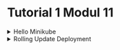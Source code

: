 # Tutorial 1 Modul 11

<details>
<summary>Hello Minikube</summary>

1. Bandingkan _log_ aplikasi sebelum dan setelah Anda mengeksposnya sebagai Service. Coba buka aplikasi beberapa kali saat _proxy_ ke Service sedang berjalan. Apa yang Anda lihat di _log_? Apakah jumlah _log_ meningkat setiap kali Anda membuka aplikasi?

    Sebelum mengekspos aplikasi sebagai layanan, kita dapat melihat log yang terkait dengan aplikasi itu sendiri yang berjalan dalam kontainer Docker. Log ini bisa mencakup pesan _startup_, setiap kesalahan atau peringatan yang ditemukan selama eksekusi, dan informasi relevan lainnya yang dihasilkan oleh aplikasi.

    Setelah mengekspos aplikasi sebagai layanan dan mengaksesnya melalui _proxy_ yang berjalan di Minikube menggunakan `kubectl`, log kemungkinan akan menunjukkan aktivitas tambahan terkait komunikasi jaringan dan permintaan yang ditangani oleh layanan. Setiap kali aplikasi dibuka melalui _proxy_, akan ada peningkatan jumlah log yang mencerminkan permintaan masuk, pemrosesan permintaan tersebut oleh layanan, dan setiap respons yang dikirim kembali ke klien.

    Jumlah log akan meningkat setiap kali kita membuka aplikasi, karena setiap interaksi memicu aktivitas log sebagai respons terhadap permintaan masuk dan pemrosesan permintaan tersebut oleh layanan. Peningkatan log ini memberikan indikasi yang jelas tentang aktivitas layanan dan responsivitasnya terhadap permintaan klien.

2. Perhatikan bahwa ada dua versi penggunaan perintah `kubectl get` dalam bagian tutorial ini. Yang pertama tidak memiliki opsi apa pun, sedangkan yang kedua memiliki opsi `-n` dengan nilai yang disetel ke `kube-system`. Apa tujuan dari opsi `-n` dan mengapa _output_ tidak menampilkan _pod_/layanan yang Anda buat secara eksplisit?

    Opsi `-n` dalam `kubectl get` digunakan untuk menentukan _namespace_, letak dari sumber daya akan didaftarkan. _Namespace_ Kubernetes menyediakan cara untuk membagi sumber daya kluster secara logis dan memungkinkan banyak pengguna atau tim untuk berbagi kluster yang sama tanpa saling mengganggu. Ketika tidak ada _namespace_ yang ditentukan, kubectl biasanya otomatis menggunakan _namespace_ _default_.

    Dalam tutorial, panggilan pertama `kubectl get` tidak menyertakan opsi `-n`, jadi itu mencantumkan sumber daya dari _namespace default_ yang mungkin tidak termasuk sumber daya yang kita buat secara eksplisit jika kita membuatnya di _namespace_ yang berbeda.

    Panggilan kedua `kubectl get` menyertakan opsi `-n` dengan nilai yang diatur ke `kube-system` sehingga mencantumkan sumber daya khusus dari _namespace_ `kube-system`. _Namespace_ ini biasanya berisi komponen sistem Kubernetes dan sumber daya terkait infrastruktur.

    Jika kita secara eksplisit membuat _pod_ dan layanan di _namespace_ yang berbeda, kita perlu menentukan _namespace_ tersebut menggunakan opsi `-n` dalam `kubectl get` untuk melihat sumber daya tersebut tercantum dalam _output_. Misalnya:

    ```
    kubectl get pods,services -n <namespace>
    ```

    Ubah `<namespace>` dengan nama yang kita inginkan. Ini akan mendaftarkan _pods_ dan layanan secara spesifik dari _namespace_ tersebut. Jika kita membuat _resources_ pada `default` _namespace_ dan ingin melihatnya, kita bisa menghapus `-n` dari perintah di atas.

</details>

<details>
<summary>Rolling Update Deployment</summary>

1. Rolling Update vs Recreate deployment
    
    * Rolling Update

        Rolling Update melakukan pembaruan bertahap pada _pod_ dalam sebuah _deployment_. Ini secara bertahap menggantikan _pod_ lama dengan yang baru, memastikan tidak ada _downtime_ selama proses pembaruan. Rolling Update men-_deploy_ _pod_ baru secara bertahap sambil secara bertahap menurunkan skala _pod_ lama. Ini memantau kesehatan _pod_ baru sebelum menurunkan skala _pod_ lama, memastikan aplikasi tetap tersedia dan responsif selama pembaruan.

        * Kelebihan

            1. Rolling Update memastikan bahwa aplikasi tetap tersedia bagi pengguna selama proses pembaruan
            2. Pembaruan diterapkan secara bertahap, memungkinkan pemantauan dan validasi _pod_ baru sebelum sepenuhnya beralih ke versi baru.

        * Kekurangan

            1. Rolling Update mungkin memakan waktu lebih lama untuk diselesaikan dibandingkan dengan Recreate, terutama untuk _deployment_ besar, karena pembaruan diterapkan secara bertahap.

    * Recreate

        Recreate hanya menghentikan semua _pod_ yang ada dan membuat yang baru dengan konfigurasi yang diperbarui. Ini secara efektif menghentikan versi lama dari aplikasi dan memulai versi baru secara bersamaan. Recreate menghentikan semua _pod_ yang ada dalam _deployment_ sebelum membuat yang baru dengan konfigurasi yang diperbarui. Ini menghasilkan periode singkat _downtime_ selama proses pembaruan.

        * Kelebihan

            1. Recreate adalah strategi _deployment_ yang sederhana yang menghentikan versi lama dan memulai versi baru, sehingga mudah dipahami dan diterapkan.
            2. Recreate memastikan bahwa aplikasi sepenuhnya diperbarui setelah proses _deployment_ selesai.

        * Kekurangan

            1. Recreate menghasilkan periode singkat _downtime_ selama proses pembaruan, karena semua pod yang ada dihentikan sebelum yang baru dibuat.
            2. Tergantung pada persyaratan aplikasi, _downtime_ selama pembaruan mungkin tidak dapat diterima untuk beberapa pengguna atau aplikasi.

2. _Deploy_ Spring Petclinic REST Menggunakan Strategi Recreate

    1. Ubah tipe strategi _deployment_.

        ```
        '''
        strategy:
            type: Recreate
        '''
        ```

    2. _Delete_ lalu mulai ulang Minikube untuk memastikan _fresh slate_.

        ![recreate-deployment-1](image.png)
    
    3. _Apply file manifest_ terbaru.

        ![recreate-deployment-2](image-1.png)

    4. _Set image_ untuk menggunakan versi 3.0.2 dan lakukan _monitoring_.

        ![recreate-deployment-3](image-2.png)

3. Siapkan _file manifest_ lainnya untuk eksekusi _Recreate deployment_.
    
    ![recreate-deployment-4](image-3.png)

4.  Manfaat menggunakan _file manifest_ Kubernetes?

    Penggunaan _file manifest_ Kubernetes membuatnya mudah untuk mengimplementasikan konfigurasi spesifik dengan satu perintah tunggal daripada mengulang semua perintah _deployment_. Hal ini sangat penting dalam lingkungan _deployment_ ketika kita ingin melakukan otomasi proses melalui GitHub Actions atau _pipeline_ CI/CD serupa. _File manifest_ juga dapat berpartisipasi dalam Sistem Kontrol Versi proyek (misalnya: git) yang akan membantu dengan adanya dokumentasi dan _tracing_ perubahan.

</details>